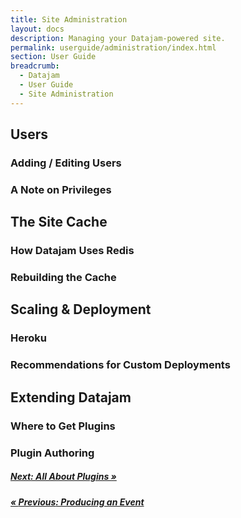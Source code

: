 ```yaml
---
title: Site Administration
layout: docs
description: Managing your Datajam-powered site.
permalink: userguide/administration/index.html
section: User Guide
breadcrumb:
  - Datajam
  - User Guide
  - Site Administration
---
```


## Users
### Adding / Editing Users
### A Note on Privileges

## The Site Cache
### How Datajam Uses Redis
### Rebuilding the Cache

## Scaling & Deployment
### Heroku
### Recommendations for Custom Deployments

## Extending Datajam
### Where to Get Plugins
### Plugin Authoring

##### [**Next**: All About Plugins &raquo;](/plugins/)
##### [&laquo; **Previous**: Producing an Event](/userguide/events)
